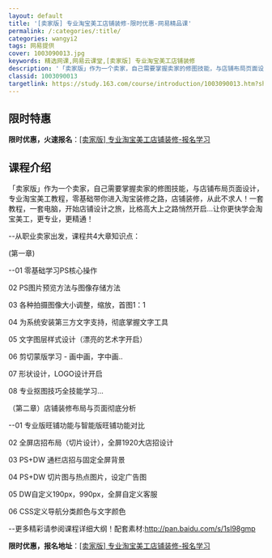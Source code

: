 ```yaml
---
layout: default
title: '[卖家版] 专业淘宝美工店铺装修-限时优惠-网易精品课'
permalink: /:categories/:title/
categories: wangyi2
tags: 网易提供
cover: 1003090013.jpg
keywords: 精选网课,网易云课堂,[卖家版] 专业淘宝美工店铺装修
description: '「卖家版」作为一个卖家，自己需要掌握卖家的修图技能，与店铺布局页面设计，专业淘宝美工教程，零基础带你进入淘宝装修之路，店'
classid: 1003090013
targetlink: https://study.163.com/course/introduction/1003090013.htm?share=1&shareId=1025206652&utm_campaign=share&utm_medium=iphoneShare&utm_source=&utm_u=1025206652
---
```


## 限时特惠

**限时优惠，火速报名**：[[卖家版] 专业淘宝美工店铺装修-报名学习](https://study.163.com/course/introduction/1003090013.htm?share=1&shareId=1025206652&utm_campaign=share&utm_medium=iphoneShare&utm_source=&utm_u=1025206652)

## 课程介绍

「卖家版」作为一个卖家，自己需要掌握卖家的修图技能，与店铺布局页面设计，专业淘宝美工教程，零基础带你进入淘宝装修之路，店铺装修，从此不求人！一套教程，一套电脑，开始店铺设计之旅，比格高大上之路悄然开启...让你更快学会淘宝美工，更专业，更精通！



--从职业卖家出发，课程共4大章知识点：

(第一章)

--01 零基础学习PS核心操作

  02 PS图片预览方法与图像存储方法

  03 各种拍摄图像大小调整，缩放，首图1：1

  04 为系统安装第三方文字支持，彻底掌握文字工具

  05 文字图层样式设计（漂亮的艺术字开启）

  06 剪切蒙版学习 - 画中画，字中画..

  07 形状设计，LOGO设计开启

  08 专业抠图技巧全技能学习...



（第二章）店铺装修布局与页面彻底分析

--01 专业版旺铺功能与智能版旺铺功能对比

  02 全屏店招布局（切片设计），全屏1920大店招设计

  03  PS+DW 通栏店招与固定全屏背景

  04 PS+DW 切片图与热点图片，设定广告图

  05 DW自定义190px，990px，全屏自定义客服

  06 CSS定义导航分类颜色与文字颜色



--更多精彩请参阅课程详细大纲！配套素材:http://pan.baidu.com/s/1sl98gmp

**限时优惠，报名地址**：[[卖家版] 专业淘宝美工店铺装修-报名学习](https://study.163.com/course/introduction/1003090013.htm?share=1&shareId=1025206652&utm_campaign=share&utm_medium=iphoneShare&utm_source=&utm_u=1025206652)

